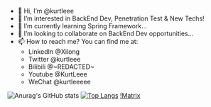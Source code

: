 - 👋 Hi, I’m @kurtleee
- 👀 I’m interested in BackEnd Dev, Penetration Test & New Techs!
- 🌱 I’m currently learning Spring Framework...
- 💞️ I’m looking to collaborate on BackEnd Dev opportunities...
- 📫 How to reach me? You can find me at:
  - LinkedIn @Xilong
  - Twitter @kurtleee
  - Bilibili @~REDACTED~
  - Youtube @KurtLeee
  - WeChat @kurtleeeee

<!---
kurtleee/kurtleee is a ✨ special ✨ repository because its `README.md` (this file) appears on your GitHub profile.
You can click the Preview link to take a look at your changes.
--->


![Anurag's GitHub stats](https://github-readme-stats.vercel.app/api?username=kurtleee&show_icons=true&theme=radical)
[![Top Langs](https://github-readme-stats.vercel.app/api/top-langs/?username=kurtleee&layout=compact)](https://github.com/anuraghazra/github-readme-stats)
[!Matrix](https://www.google.com/url?sa=i&url=https%3A%2F%2Fgiphy.com%2Fexplore%2Fthe-matrix-code&psig=AOvVaw3I7g_Cc-Bp5lYywlvyOxIk&ust=1680715226760000&source=images&cd=vfe&ved=0CBAQjRxqFwoTCKiQx6LekP4CFQAAAAAdAAAAABAj)
